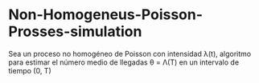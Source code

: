 # Non-Homogeneus-Poisson-Prosses-simulation
Sea un proceso no homogéneo de Poisson con intensidad λ(t), algoritmo para estimar el número medio de llegadas θ = Λ(T) en un
intervalo de tiempo (0, T)
